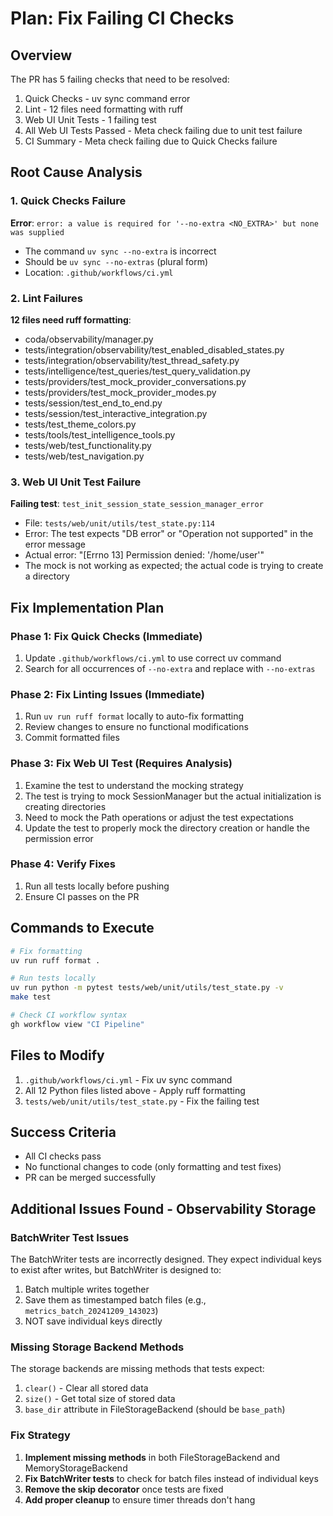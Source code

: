 # Plan: Fix Failing CI Checks

## Overview
The PR has 5 failing checks that need to be resolved:
1. Quick Checks - uv sync command error
2. Lint - 12 files need formatting with ruff
3. Web UI Unit Tests - 1 failing test
4. All Web UI Tests Passed - Meta check failing due to unit test failure
5. CI Summary - Meta check failing due to Quick Checks failure

## Root Cause Analysis

### 1. Quick Checks Failure
**Error**: `error: a value is required for '--no-extra <NO_EXTRA>' but none was supplied`
- The command `uv sync --no-extra` is incorrect
- Should be `uv sync --no-extras` (plural form)
- Location: `.github/workflows/ci.yml`

### 2. Lint Failures
**12 files need ruff formatting**:
- coda/observability/manager.py
- tests/integration/observability/test_enabled_disabled_states.py
- tests/integration/observability/test_thread_safety.py
- tests/intelligence/test_queries/test_query_validation.py
- tests/providers/test_mock_provider_conversations.py
- tests/providers/test_mock_provider_modes.py
- tests/session/test_end_to_end.py
- tests/session/test_interactive_integration.py
- tests/test_theme_colors.py
- tests/tools/test_intelligence_tools.py
- tests/web/test_functionality.py
- tests/web/test_navigation.py

### 3. Web UI Unit Test Failure
**Failing test**: `test_init_session_state_session_manager_error`
- File: `tests/web/unit/utils/test_state.py:114`
- Error: The test expects "DB error" or "Operation not supported" in the error message
- Actual error: "[Errno 13] Permission denied: '/home/user'"
- The mock is not working as expected; the actual code is trying to create a directory

## Fix Implementation Plan

### Phase 1: Fix Quick Checks (Immediate)
1. Update `.github/workflows/ci.yml` to use correct uv command
2. Search for all occurrences of `--no-extra` and replace with `--no-extras`

### Phase 2: Fix Linting Issues (Immediate)
1. Run `uv run ruff format` locally to auto-fix formatting
2. Review changes to ensure no functional modifications
3. Commit formatted files

### Phase 3: Fix Web UI Test (Requires Analysis)
1. Examine the test to understand the mocking strategy
2. The test is trying to mock SessionManager but the actual initialization is creating directories
3. Need to mock the Path operations or adjust the test expectations
4. Update the test to properly mock the directory creation or handle the permission error

### Phase 4: Verify Fixes
1. Run all tests locally before pushing
2. Ensure CI passes on the PR

## Commands to Execute

```bash
# Fix formatting
uv run ruff format .

# Run tests locally
uv run python -m pytest tests/web/unit/utils/test_state.py -v
make test

# Check CI workflow syntax
gh workflow view "CI Pipeline"
```

## Files to Modify

1. `.github/workflows/ci.yml` - Fix uv sync command
2. All 12 Python files listed above - Apply ruff formatting
3. `tests/web/unit/utils/test_state.py` - Fix the failing test

## Success Criteria
- All CI checks pass
- No functional changes to code (only formatting and test fixes)
- PR can be merged successfully

## Additional Issues Found - Observability Storage

### BatchWriter Test Issues
The BatchWriter tests are incorrectly designed. They expect individual keys to exist after writes, but BatchWriter is designed to:
1. Batch multiple writes together
2. Save them as timestamped batch files (e.g., `metrics_batch_20241209_143023`)
3. NOT save individual keys directly

### Missing Storage Backend Methods
The storage backends are missing methods that tests expect:
1. `clear()` - Clear all stored data
2. `size()` - Get total size of stored data
3. `base_dir` attribute in FileStorageBackend (should be `base_path`)

### Fix Strategy
1. **Implement missing methods** in both FileStorageBackend and MemoryStorageBackend
2. **Fix BatchWriter tests** to check for batch files instead of individual keys
3. **Remove the skip decorator** once tests are fixed
4. **Add proper cleanup** to ensure timer threads don't hang